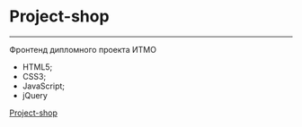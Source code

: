 # Project-shop

---

Фронтенд дипломного проекта ИТМО

- HTML5;
- CSS3;
- JavaScript;
- jQuery

[Project-shop](https://callmemaksimg.github.io/project-shop/)

